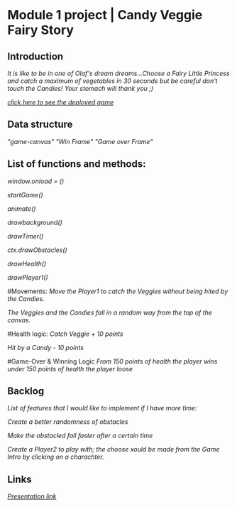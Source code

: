 ![]()

# Module 1 project | Candy Veggie Fairy Story

## Introduction

_It is like to be in one of Olaf's dream dreams...Choose a Fairy Little Princess and catch a maximum of vegetables in 30 seconds but be careful don't touch the Candies!_
_Your stomach will thank you ;)_

_[click here to see the deployed game](https://stephahos.github.io/Candy-project/)_

## Data structure 
_"game-canvas"_
_"Win Frame"_
_"Game over Frame"_

## List of functions and methods:
_window.onload = ()_

_startGame()_

_animate()_

_drawbackground()_

_drawTimer()_

_ctx.drawObstacles()_

_drawHealth()_

_drawPlayer1()_

#Movements:
_Move the Player1 to catch the Veggies without being hited by the Candies._

_The Veggies and the Candies fall in a random way from the top of the canvas._

#Health logic:
_Catch Veggie + 10 points_

_Hit by a Candy - 10 points_

#Game-Over & Winning Logic
_From 150 points of health the player wins_
_under 150 points of health the player loose_

## Backlog
_List of features that I would like to implement if I have more time:_

_Create a better randomness of obstacles_

_Make the obstacled fall faster after a certain time_

_Create a Player2 to play with; the choose xould be made from the Game Intro by clicking on a charachter._

## Links

_[Presentation link](https://docs.google.com/presentation/d/1VVk3b8bZB8VDnaPiZsDmacGyf2m2mf2wjLoCU6BhJy0/edit#slide=id.gcb9a0b074_2_0)_
